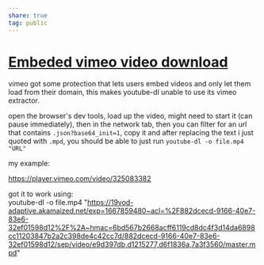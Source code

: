 ```yaml
---  
share: true  
tag: public  
---  
```

# [Embeded vimeo video download](https://www.reddit.com/r/youtubedl/comments/fzv58p/getting_some_embedded_vimeo_videos_from_a_webpage/)  
  
  
  
vimeo got some protection that lets users embed videos and only let them load from their domain, this makes youtube-dl unable to use its vimeo extractor.  
  
open the browser's dev tools, load up the video, might need to start it (can pause immediately), then in the network tab, then you can filter for an url that contains `.json?base64_init=1`, copy it and after replacing the text i just quoted with `.mpd`, you should be able to just run `youtube-dl -o file.mp4 "URL"`  
  
  
my example:  
  
https://player.vimeo.com/video/325083382  
  
got it to work using:   
youtube-dl -o file.mp4 "https://19vod-adaptive.akamaized.net/exp=1667859480~acl=%2F882dcecd-9166-40e7-83e6-32ef01598d12%2F%2A~hmac=6bd567b2668acff6119cd8dc4f3d14da6898cc11203847b2a2c398de4c42cc7d/882dcecd-9166-40e7-83e6-32ef01598d12/sep/video/e9d397db,d1215277,d6f1836a,7a3f3560/master.mpd"